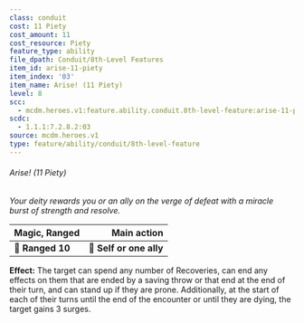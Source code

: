 ```yaml
---
class: conduit
cost: 11 Piety
cost_amount: 11
cost_resource: Piety
feature_type: ability
file_dpath: Conduit/8th-Level Features
item_id: arise-11-piety
item_index: '03'
item_name: Arise! (11 Piety)
level: 8
scc:
  - mcdm.heroes.v1:feature.ability.conduit.8th-level-feature:arise-11-piety
scdc:
  - 1.1.1:7.2.8.2:03
source: mcdm.heroes.v1
type: feature/ability/conduit/8th-level-feature
---
```


###### Arise! (11 Piety)

*Your deity rewards you or an ally on the verge of defeat with a miracle burst of strength and resolve.*

| **Magic, Ranged** |         **Main action** |
| ----------------- | ----------------------: |
| **📏 Ranged 10**  | **🎯 Self or one ally** |

**Effect:** The target can spend any number of Recoveries, can end any effects on them that are ended by a saving throw or that end at the end of their turn, and can stand up if they are prone. Additionally, at the start of each of their turns until the end of the encounter or until they are dying, the target gains 3 surges.
